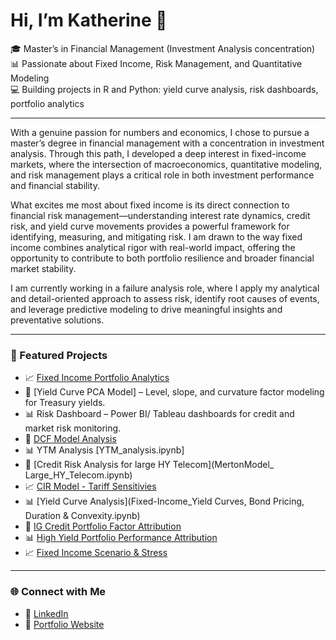 # Hi, I’m Katherine 👋  

🎓 Master’s in Financial Management (Investment Analysis concentration)  
📊 Passionate about Fixed Income, Risk Management, and Quantitative Modeling  
💻 Building projects in R and Python: yield curve analysis, risk dashboards, portfolio analytics  

---

With a genuine passion for numbers and economics, I chose to pursue a master’s degree in financial management with a concentration in investment analysis. Through this path, I developed a deep interest in fixed-income markets, where the intersection of macroeconomics, quantitative modeling, and risk management plays a critical role in both investment performance and financial stability.

What excites me most about fixed income is its direct connection to financial risk management—understanding interest rate dynamics, credit risk, and yield curve movements provides a powerful framework for identifying, measuring, and mitigating risk. I am drawn to the way fixed income combines analytical rigor with real-world impact, offering the opportunity to contribute to both portfolio resilience and broader financial market stability.

I am currently working in a failure analysis role, where I apply my analytical and detail-oriented approach to assess risk, identify root causes of events, and leverage predictive modeling to drive meaningful insights and preventative solutions.

---

### 🚀 Featured Projects
- 📈 [Fixed Income Portfolio Analytics](docs/memo_templates/FI_model_portfolio.md)
- 🏦 [Yield Curve PCA Model] – Level, slope, and curvature factor modeling for Treasury yields.  
- 📊 Risk Dashboard – Power BI/ Tableau dashboards for credit and market risk monitoring.
- 🏦 [DCF Model Analysis](DCF_Analysis.ipynb)
- 📊 YTM Analysis [YTM_analysis.ipynb]
- 🏦 [Credit Risk Analysis for large HY Telecom](MertonModel_ Large_HY_Telecom.ipynb)
- 📈 [CIR Model - Tariff Sensitivies](CIR_Tariff_Sensitive-2.ipynb)
- 📊 [Yield Curve Analysis](Fixed-Income_Yield Curves, Bond Pricing, Duration & Convexity.ipynb)
- 🏦 [IG Credit Portfolio Factor Attribution](docs/memo_templates/factor_attrib_analysis.md)
- 📊 [High Yield Portfolio Performance Attribution](docs/memo_templates/performance_attrib_memo.md)
- 📈 [Fixed Income Scenario & Stress](docs/memo_templates/stress_analyst_memo.md)

---

### 🌐 Connect with Me
- 💼 [LinkedIn](https://www.linkedin.com/in/katherinecohen1010/)
- 📂 [Portfolio Website](https://sites.google.com/view/Katherine-Cohen)  

